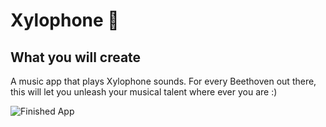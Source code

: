 # Xylophone 🎹

## What you will create

A music app that plays Xylophone sounds. For every Beethoven out there, this will let you unleash your musical talent where ever you are :) 

![Finished App](https://github.com/londonappbrewery/Images/blob/master/xylophone-flutter.png)

